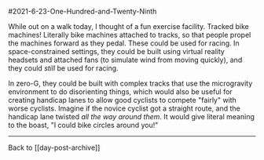 #2021-6-23-One-Hundred-and-Twenty-Ninth

While out on a walk today, I thought of a fun exercise facility.  Tracked bike machines!  Literally bike machines attached to tracks, so that people propel the machines forward as they pedal.  These could be used for racing.  In space-constrained settings, they could be built using virtual reality headsets and attached fans (to simulate wind from moving quickly), and they could *still* be used for racing.

In zero-G, they could be built with complex tracks that use the microgravity environment to do disorienting things, which would also be useful for creating handicap lanes to allow good cyclists to compete "fairly" with worse cyclists.  Imagine if the novice cyclist got a straight route, and the handicap lane twisted *all the way around them*.  It would give literal meaning to the boast, "I could bike circles around you!"

---
Back to [[day-post-archive]]